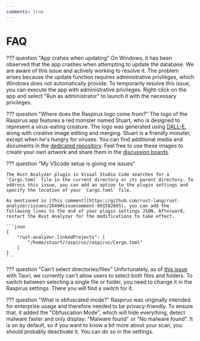 ```yaml
---
comments: true
---
```


# FAQ

??? question "App crahes when updating"
    On Windows, it has been observed that the app crashes when attempting to update the database. We are aware of this issue and actively working to resolve it. The problem arises because the update function requires administrative privileges, which Windows does not automatically provide. To temporarily resolve this issue, you can execute the app with administrative privileges. Right-click on the app and select "Run as administrator" to launch it with the necessary privileges.

??? question "Where does the Raspirus logo come from?"
    The logo of the Raspirus app features a red monster named Stuart, who is designed to represent a virus-eating creature. The logo was generated using [DALL-E](https://openai.com/product/dall-e-2), along with creative image editing and merging. Stuart is a friendly monster, except when he's hungry for viruses. You can find additional media and documents in the [dedicated repository](https://github.com/Raspirus/media). Feel free to use these images to create your own artwork and share them in the [discussion boards](https://github.com/orgs/Raspirus/discussions).

??? question "My VScode setup is giving me issues"

    The Rust Analyzer plugin in Visual Studio Code searches for a `Cargo.toml` file in the current directory or its parent directory. To address this issue, you can add an option to the plugin settings and specify the location of your `Cargo.toml` file.

    As mentioned in [this comment](https://github.com/rust-lang/rust-analyzer/issues/2649#issuecomment-691582605), you can add the following lines to the end of your plugin settings JSON. Afterward, restart the Rust Analyzer for the modifications to take effect.

    ```json
    {
        "rust-analyzer.linkedProjects": [
            "/home/stuart/raspirus/raspirus/Cargo.toml"
        ]
    }
    ```

??? question "Can't select directories/files"
    Unfortunately, as of [this issue](https://github.com/tauri-apps/tauri/issues/5405) with Tauri, we currently can't allow users to select both files and folders. To switch between selecting a single file or folder, you need to change it in the Raspirus settings. There you will find a switch for it.

??? question "What is obfuscated mode?"
    Raspirus was originally intended for enterprise usage and therefore needed to be privacy-friendly. To ensure that, it added the "Obfuscation Mode", which will hide everything, detect malware faster and only display: "Malware found" or "No malware found". It is on by default, so if you want to know a bit more about your scan, you should probably deactivate it. You can do so in the settings.

